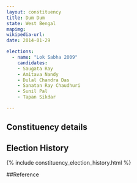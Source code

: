 ```yaml
---
layout: constituency
title: Dum Dum
state: West Bengal
mapimg: 
wikipedia-url: 
date: 2014-01-29

elections: 
  - name: "Lok Sabha 2009"
    candidates: 
    - Saugata Ray 
    - Amitava Nandy 
    - Dulal Chandra Das 
    - Sanatan Ray Chaudhuri 
    - Sunil Pal 
    - Tapan Sikdar 

---
```

## Constituency details


## Election History
{% include constituency_election_history.html %}

##Reference
